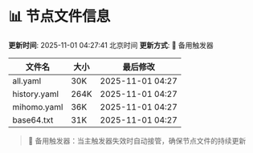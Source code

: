 # 📊 节点文件信息

**更新时间**: 2025-11-01 04:27:41 北京时间
**更新方式**: 🔄 备用触发器

| 文件名 | 大小 | 最后修改 |
|--------|------|----------|
| all.yaml | 30K | 2025-11-01 04:27 |
| history.yaml | 264K | 2025-11-01 04:27 |
| mihomo.yaml | 36K | 2025-11-01 04:27 |
| base64.txt | 31K | 2025-11-01 04:27 |

> 🔄 备用触发器：当主触发器失效时自动接管，确保节点文件的持续更新
